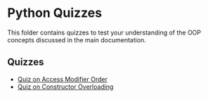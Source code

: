 # Python Quizzes

This folder contains quizzes to test your understanding of the OOP concepts discussed in the main documentation.

## Quizzes

- [Quiz on Access Modifier Order](./quiz.md)
- [Quiz on Constructor Overloading](./quiz_constructors.md)
